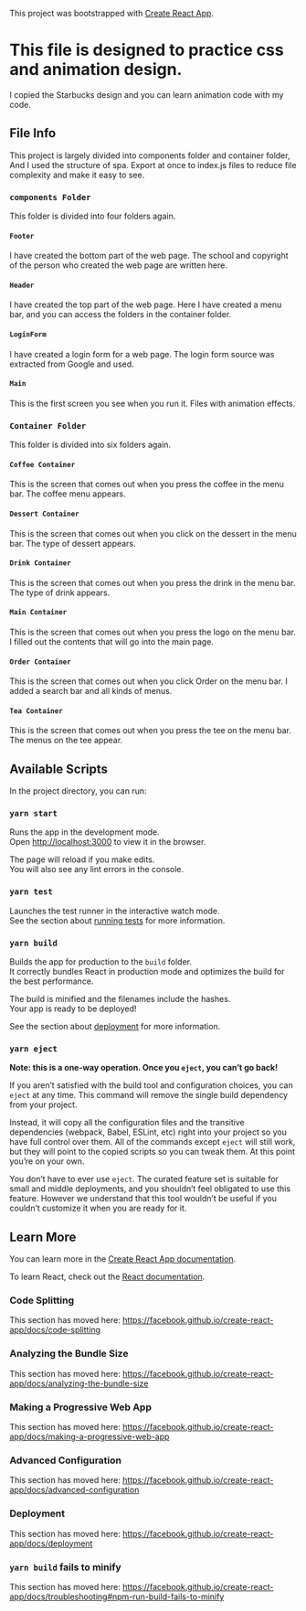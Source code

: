 This project was bootstrapped with [Create React App](https://github.com/facebook/create-react-app).

# This file is designed to practice css and animation design.

I copied the Starbucks design and you can learn animation code with my code.

## File Info

This project is largely divided into components folder and container folder, And I used the structure of spa.
Export at once to index.js files to reduce file complexity and make it easy to see.

### `components Folder`

This folder is divided into four folders again.

#### `Footer`

I have created the bottom part of the web page.
The school and copyright of the person who created the web page are written here.

#### `Header`

I have created the top part of the web page.
Here I have created a menu bar, and you can access the folders in the container folder.

#### `LoginForm`

I have created a login form for a web page.
The login form source was extracted from Google and used.

#### `Main`

This is the first screen you see when you run it.
Files with animation effects.

### `Container Folder`

This folder is divided into six folders again.

#### `Coffee Container`

This is the screen that comes out when you press the coffee in the menu bar. The coffee menu appears.

#### `Dessert Container`

This is the screen that comes out when you click on the dessert in the menu bar. The type of dessert appears.

#### `Drink Container`

This is the screen that comes out when you press the drink in the menu bar. The type of drink appears.

#### `Main Container`

This is the screen that comes out when you press the logo on the menu bar. I filled out the contents that will go into the main page.

#### `Order Container`

This is the screen that comes out when you click Order on the menu bar. I added a search bar and all kinds of menus.

#### `Tea Container`

This is the screen that comes out when you press the tee on the menu bar. The menus on the tee appear.

## Available Scripts

In the project directory, you can run:

### `yarn start`

Runs the app in the development mode.<br />
Open [http://localhost:3000](http://localhost:3000) to view it in the browser.

The page will reload if you make edits.<br />
You will also see any lint errors in the console.

### `yarn test`

Launches the test runner in the interactive watch mode.<br />
See the section about [running tests](https://facebook.github.io/create-react-app/docs/running-tests) for more information.

### `yarn build`

Builds the app for production to the `build` folder.<br />
It correctly bundles React in production mode and optimizes the build for the best performance.

The build is minified and the filenames include the hashes.<br />
Your app is ready to be deployed!

See the section about [deployment](https://facebook.github.io/create-react-app/docs/deployment) for more information.

### `yarn eject`

**Note: this is a one-way operation. Once you `eject`, you can’t go back!**

If you aren’t satisfied with the build tool and configuration choices, you can `eject` at any time. This command will remove the single build dependency from your project.

Instead, it will copy all the configuration files and the transitive dependencies (webpack, Babel, ESLint, etc) right into your project so you have full control over them. All of the commands except `eject` will still work, but they will point to the copied scripts so you can tweak them. At this point you’re on your own.

You don’t have to ever use `eject`. The curated feature set is suitable for small and middle deployments, and you shouldn’t feel obligated to use this feature. However we understand that this tool wouldn’t be useful if you couldn’t customize it when you are ready for it.

## Learn More

You can learn more in the [Create React App documentation](https://facebook.github.io/create-react-app/docs/getting-started).

To learn React, check out the [React documentation](https://reactjs.org/).

### Code Splitting

This section has moved here: https://facebook.github.io/create-react-app/docs/code-splitting

### Analyzing the Bundle Size

This section has moved here: https://facebook.github.io/create-react-app/docs/analyzing-the-bundle-size

### Making a Progressive Web App

This section has moved here: https://facebook.github.io/create-react-app/docs/making-a-progressive-web-app

### Advanced Configuration

This section has moved here: https://facebook.github.io/create-react-app/docs/advanced-configuration

### Deployment

This section has moved here: https://facebook.github.io/create-react-app/docs/deployment

### `yarn build` fails to minify

This section has moved here: https://facebook.github.io/create-react-app/docs/troubleshooting#npm-run-build-fails-to-minify
